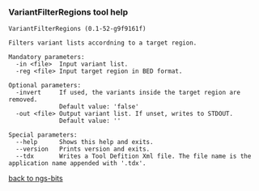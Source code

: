 ### VariantFilterRegions tool help
	VariantFilterRegions (0.1-52-g9f9161f)
	
	Filters variant lists accordning to a target region.
	
	Mandatory parameters:
	  -in <file>  Input variant list.
	  -reg <file> Input target region in BED format.
	
	Optional parameters:
	  -invert     If used, the variants inside the target region are removed.
	              Default value: 'false'
	  -out <file> Output variant list. If unset, writes to STDOUT.
	              Default value: ''
	
	Special parameters:
	  --help      Shows this help and exits.
	  --version   Prints version and exits.
	  --tdx       Writes a Tool Defition Xml file. The file name is the application name appended with '.tdx'.
	
[back to ngs-bits](https://github.com/marc-sturm/ngs-bits)